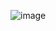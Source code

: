 ![image](https://github.com/Carlosreyes2002/Final-Progra-III/assets/105017046/19afa237-819a-4af1-afdd-90610e372cc5)

